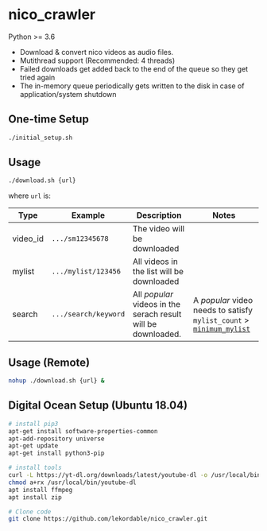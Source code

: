 # nico_crawler

Python >= 3.6

- Download & convert nico videos as audio files.
- Mutithread support (Recommended: 4 threads)
- Failed downloads get added back to the end of the queue so they get tried again
- The in-memory queue periodically gets written to the disk in case of application/system shutdown

## One-time Setup

```bash
./initial_setup.sh
```

## Usage

```bash
./download.sh {url}
```

where `url` is:

|Type|Example|Description|Notes|
|---|---|---|---|
|video_id|`.../sm12345678`|The video will be downloaded|
|mylist|`.../mylist/123456`|All videos in the list will be downloaded|
|search|`.../search/keyword`|All _popular_ videos in the serach result will be downloaded.| A _popular_ video needs to satisfy `mylist_count` > [`minimum_mylist`](config.json)|

## Usage (Remote)

```bash
nohup ./download.sh {url} &
```

## Digital Ocean Setup (Ubuntu 18.04)

```bash
# install pip3
apt-get install software-properties-common
apt-add-repository universe
apt-get update
apt-get install python3-pip

# install tools
curl -L https://yt-dl.org/downloads/latest/youtube-dl -o /usr/local/bin/youtube-dl
chmod a+rx /usr/local/bin/youtube-dl
apt install ffmpeg
apt install zip

# Clone code
git clone https://github.com/lekordable/nico_crawler.git
```
